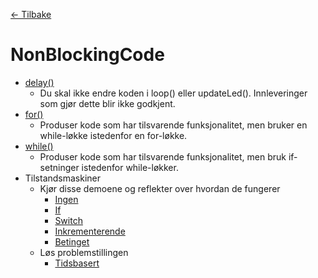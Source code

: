 [<- Tilbake](/README.md)

# NonBlockingCode

- [delay()](delay/delay.ino)
    - Du skal ikke endre koden i loop() eller updateLed(). Innleveringer som gjør dette blir ikke godkjent.
- [for()](ForAsWhile/ForAsWhile.ino)
    - Produser kode som har tilsvarende funksjonalitet, men bruker en while-løkke istedenfor en for-løkke.
- [while()](IfAsWhile/IfAsWhile.ino)
    - Produser kode som har tilsvarende funksjonalitet, men bruk if-setninger istedenfor while-løkker.
- Tilstandsmaskiner
    - Kjør disse demoene og reflekter over hvordan de fungerer
        - [Ingen](NoStateMachine/NoStateMachine.ino)
        - [If](IfStateMachine/IfStateMachine.ino)
        - [Switch](SwitchStateMachine/SwitchStateMachine.ino)
        - [Inkrementerende](IncrementStateMachine/IncrementStateMachine.ino)
        - [Betinget](LingeringStateMachine/LingeringStateMachine.ino)
    - Løs problemstillingen
        - [Tidsbasert](TimedStateMachine/TimedStateMachine.ino)

